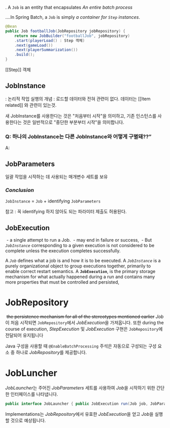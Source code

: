 . A `Job` is an entity that encapsulates *An entire batch* *process*

....In Spring Batch, a `Job` is simply *a container for `Step` instances*.


```java
@Bean
public Job footballJob(JobRepository jobRepository) {
	return new JobBuilder("footballJob", jobRepository)
	.start(playerLoad() : Step 객체)
	.next(gameLoad())
	.next(playerSummarization())
	.build();
}
```
[[Step]] 객체

## **JobInstance**
: 논리적 작업 실행의 개념
: 로드할 데이터와 전혀 관련이 없다. 데이터는 [[Item related]] 와 관련이 있는것.

새 JobInstance를 사용한다는 것은 "처음부터 시작"을 의미하고, 
기존 인스턴스를 사용한다는 것은 일반적으로 "중단한 부분부터 시작"을 의미합니다.

### Q: 하나의 JobInstance는 다른 JobInstance와 어떻게 구별돼??”

A: 
## **JobParameters**
일괄 작업을 시작하는 데 사용되는 매개변수 세트를 보유


### *Conclusion*
`JobInstance` = `Job` + identifying `JobParameters`

참고 : 꼭 identifying 하지 않아도 되는 파라미터 제출도 허용된다.



## **JobExecution**
 - a single attempt to run a Job.
 -  may end in failure or success,
 - But *`JobInstance`* corresponding to a given execution is not considered to be complete unless the execution completes successfully. 

A *`Job`* defines what a job is and how it is to be executed.
A *`JobInstance`* is a purely organizational object to group executions together, primarily to enable correct restart semantics. 
A **`JobExecution`**, is the primary storage mechanism for what actually happened during a run and contains many more properties that must be controlled and persisted,

# **JobRepository**

 ~~the persistence mechanism for all of the stereotypes mentioned earlier~~
*Job*이 처음 시작되면 `JobRepository`에서 *JobExecution*을 가져옵니다. 또한 during the course of execution, *StepExecution* 및 *JobExecution* 구현은 `JobRepository`에 전달되어 유지됩니다

Java 구성을 사용할 때 `@EnableBatchProcessing` 주석은 자동으로 구성되는 구성 요소 중 하나로 *JobRepository*를 제공합니다.
# **JobLuncher**
*JobLauncher*는 주어진 *JobParameters* 세트를 사용하여 *Job*을 시작하기 위한 간단한 인터페이스를 나타냅니다.
```java
public interface JobLauncher { public JobExecution run(Job job, JobParameters jobParameters) throws JobExecutionAlreadyRunningException, JobRestartException, JobInstanceAlreadyCompleteException, JobParametersInvalidException; }
```
Implementations는 *JobRepository*에서 유효한 *JobExecution*을 얻고 *Job*을 실행할 것으로 예상됩니다.